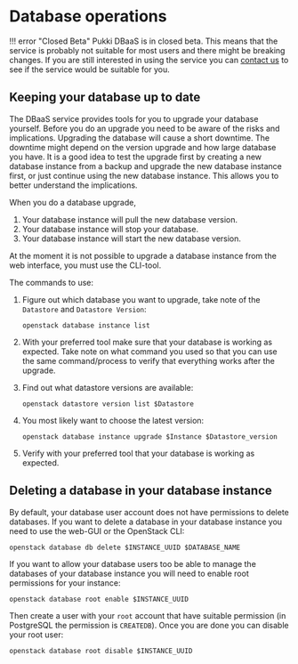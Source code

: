 # Database operations

!!! error "Closed Beta"
    Pukki DBaaS is in closed beta. This means that the service is probably not suitable for most users
    and there might be breaking changes. If you are still interested in using the service you can
    [contact us](../../support/contact.md) to see if the service would be suitable for you.

## Keeping your database up to date

The DBaaS service provides tools for you to upgrade your database yourself. Before you do an upgrade you need to be aware of the risks and implications. Upgrading the database will cause a short downtime. The downtime might depend on the version upgrade and how large database you have. It is a good idea to test the upgrade first by creating a new database instance from a backup and upgrade the new database instance first, or just continue using the new database instance. This allows you to better understand the implications.

When you do a database upgrade,

1. Your database instance will pull the new database version.
2. Your database instance will stop your database.
3. Your database instance will start the new database version.

At the moment it is not possible to upgrade a database instance from the web interface, you must use the CLI-tool.

The commands to use:

1. Figure out which database you want to upgrade, take note of the `Datastore` and `Datastore Version`:

    ```
    openstack database instance list
    ```

2. With your preferred tool make sure that your database is working as expected. Take note on what command you used so that you can use the same command/process to verify that everything works after the upgrade.
3. Find out what datastore versions are available:

    ```
    openstack datastore version list $Datastore
    ```

4. You most likely want to choose the latest version:

    ```
    openstack database instance upgrade $Instance $Datastore_version
    ```

5. Verify with your preferred tool that your database is working as expected.

## Deleting a database in your database instance

By default, your database user account does not have permissions to delete databases. If you want to delete a database in your database instance you need to use the web-GUI or the OpenStack CLI:

```
openstack database db delete $INSTANCE_UUID $DATABASE_NAME
```

If you want to allow your database users too be able to manage the databases of your database instance you will need to enable root permissions for your instance:

```
openstack database root enable $INSTANCE_UUID
```

Then create a user with your `root` account that have suitable permission (in PostgreSQL the permission is `CREATEDB`). Once you are done you can disable your root user:

```
openstack database root disable $INSTANCE_UUID
```
